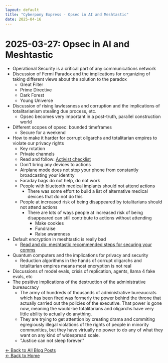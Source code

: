 ```yaml
---
layout: default
title: "Cyberpony Express - Opsec in AI and Meshtastic"
date: 2025-04-16
---
```


# 2025-03-27: Opsec in AI and Meshtastic

- Operational Security is a critical part of any communications network
- Discussion of Fermi Paradox and the implications for organizing of taking different views about the solution to the paradox
  - Great Filter
  - Prime Directive
  - Dark Forest
  - Young Universe
- Discussion of rising lawlessness and corruption and the implications of totalitarianism stealing due process, etc. 
  - Opsec becomes very important in a post-truth, parallel construction world
- Different scopes of opsec: bounded timeframes
  - Secure for a weekend
- How to make it harder for corrupt oligarchs and totalitarian empires to violate our privacy rights
  - Key rotation
  - Private channels
  - Read and follow: [Activist checklist](https://activistchecklist.org/)
  - Don't bring any devices to actions
  - Airplane mode does not stop your phone from constantly broadcasting your identity
  - Faraday bags do not help, do not work
  - People with bluetooth medical implants should not attend actions
    - There was some effort to build a list of alternative medical devices that do not do this
  - People at increased risk of being disappeared by totalitarians should not attend actions
    - There are lots of ways people at increased risk of being disappeared can still contribute to actions without attending
      - Make cookies
      - Fundraise
      - Raise awareness
- Default encryption in meshtastic is really bad
  - [Read and do: meshtastic recommended steps for securing your comms](https://meshtastic.org/docs/overview/encryption/)
- Quantum computers and the implications for privacy and security
  - Reduction algorithms in the hands of corrupt oligarchs and totalitarian empires means most encryption is not real
- Discussions of model evals, crisis of replication, agents, llama 4 fake evals, etc
- The positive implications of the destruction of the administrative bureaucracy
  - The army of hundreds of thousands of administrative bureaucrats which has been fired was formerly the power behind the throne that actually carried out the policies of the executive. That power is gone now, meaning the would-be totalitarians and oligarchs have very little ability to actually do anything.
  - They are trying to get attention by creating drama and commiting egregiously illegal violations of the rights of people in minority communities, but they have virtually no power to do any of what they want on any kind of widespread scale.
  - "Justice can not sleep forever."


[← Back to All Blog Posts](/blog/)  
[← Back to Home](/)

